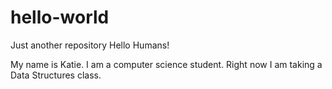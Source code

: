 # hello-world
Just another repository
Hello Humans!

My name is Katie. I am a computer science student. Right now I am taking a Data Structures class.
